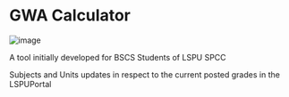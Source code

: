 # GWA Calculator

![image](https://github.com/Valdezin/GWA-Calculator/assets/110330524/cb7f7910-a58c-49de-925d-33ee73ac911f)

A tool initially developed for BSCS Students of LSPU SPCC

Subjects and Units updates in respect to the current posted grades in the LSPUPortal

